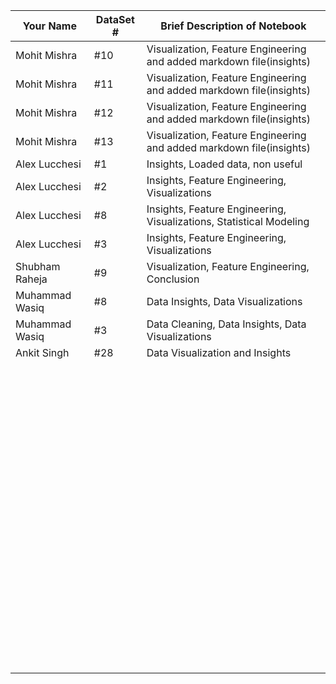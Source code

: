 | Your Name | DataSet # | Brief Description of Notebook                        |
|-----------|-----------|------------------------------------------------------|
| Mohit Mishra     |  #10       |         Visualization, Feature Engineering and added markdown file(insights)        |
|   Mohit Mishra     |    #11       |               Visualization, Feature Engineering and added markdown file(insights)                                       |
|     Mohit Mishra      |    #12      |            Visualization, Feature Engineering and added markdown file(insights)                                          |
|    Mohit Mishra      |    #13       |           Visualization, Feature Engineering and added markdown file(insights)                                           |
|   Alex Lucchesi        |   #1        |  Insights, Loaded data, non useful                                                  |
|    Alex Lucchesi       |     #2      |                   Insights, Feature Engineering, Visualizations                                   |
|    Alex Lucchesi       |   #8        |     Insights, Feature Engineering, Visualizations, Statistical Modeling                                                 |
|    Alex Lucchesi       |    #3       |              Insights, Feature Engineering, Visualizations                                        |
|  Shubham Raheja |        #9      |                     Visualization, Feature Engineering, Conclusion                                  |
|Muhammad Wasiq|        #8   |             Data Insights, Data Visualizations                                         |
| Muhammad Wasiq          |       #3    |     Data Cleaning, Data Insights, Data Visualizations                                                 |
|Ankit Singh           | #28          |   Data Visualization and Insights                                                   |
|           |           |                                                      |
|           |           |                                                      |
|           |           |                                                      |
|           |           |                                                      |
|           |           |                                                      |
|           |           |                                                      |
|           |           |                                                      |
|           |           |                                                      |
|           |           |                                                      |
|           |           |                                                      |
|           |           |                                                      |
|           |           |                                                      |
|           |           |                                                      |
|           |           |                                                      |
|           |           |                                                      |
|           |           |                                                      |
|           |           |                                                      |
|           |           |                                                      |
|           |           |                                                      |
|           |           |                                                      |
|           |           |                                                      |
|           |           |                                                      |
|           |           |                                                      |
|           |           |                                                      |
|           |           |                                                      |
|           |           |                                                      |
|           |           |                                                      |
|           |           |                                                      |
|           |           |                                                      |
|           |           |                                                      |
|           |           |                                                      |
|           |           |                                                      |
|           |           |                                                      |
|           |           |                                                      |
|           |           |                                                      |
|           |           |                                                      |
|           |           |                                                      |
|           |           |                                                      |
|           |           |                                                      |
|           |           |                                                      |
|           |           |                                                      |
|           |           |                                                      |
|           |           |                                                      |
|           |           |                                                      |
|           |           |                                                      |
|           |           |                                                      |
|           |           |                                                      |
|           |           |                                                      |
|           |           |                                                      |
|           |           |                                                      |
|           |           |                                                      |
|           |           |                                                      |
|           |           |                                                      |
|           |           |                                                      |
|           |           |                                                      |
|           |           |                                                      |
|           |           |                                                      |
|           |           |                                                      |
|           |           |                                                      |
|           |           |                                                      |
|           |           |                                                      |
|           |           |                                                      |
|           |           |                                                      |
|           |           |                                                      |
|           |           |                                                      |
|           |           |                                                      |
|           |           |                                                      |
|           |           |                                                      |
|           |           |                                                      |
|           |           |                                                      |
|           |           |                                                      |
|           |           |                                                      |
|           |           |                                                      |
|           |           |                                                      |
|           |           |                                                      |
|           |           |                                                      |
|           |           |                                                      |
|           |           |                                                      |
|           |           |                                                      |
|           |           |                                                      |
|           |           |                                                      |
|           |           |                                                      |
|           |           |                                                      |


